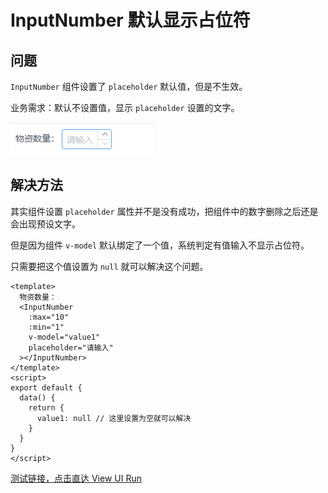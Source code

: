 # InputNumber 默认显示占位符

## 问题

`InputNumber` 组件设置了 `placeholder` 默认值，但是不生效。

业务需求：默认不设置值，显示 `placeholder` 设置的文字。

![](../images/iview-inputNumber/Snipaste_2021-06-15_16-16-54.png)

## 解决方法

其实组件设置 `placeholder` 属性并不是没有成功，把组件中的数字删除之后还是会出现预设文字。

但是因为组件 `v-model` 默认绑定了一个值，系统判定有值输入不显示占位符。

只需要把这个值设置为 `null` 就可以解决这个问题。

```vue
<template>
  物资数量：
  <InputNumber
    :max="10"
    :min="1"
    v-model="value1"
    placeholder="请输入"
  ></InputNumber>
</template>
<script>
export default {
  data() {
    return {
      value1: null // 这里设置为空就可以解决
    }
  }
}
</script>
```

[测试链接，点击直达 View UI Run](https://run.iviewui.com/)
